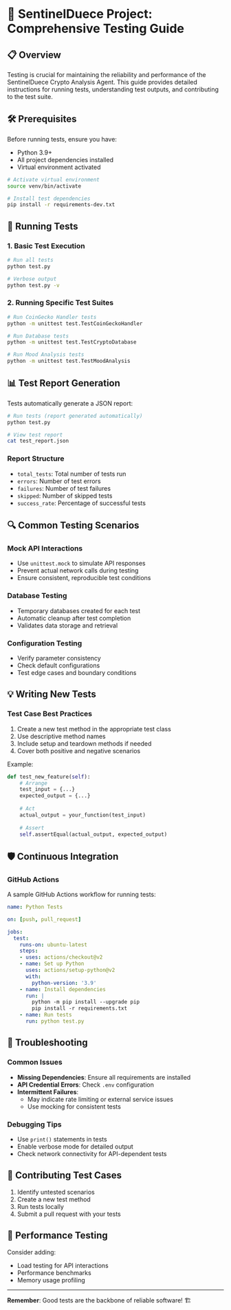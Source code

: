 # 🧪 SentinelDuece Project: Comprehensive Testing Guide

## 📋 Overview

Testing is crucial for maintaining the reliability and performance of the SentinelDuece Crypto Analysis Agent. This guide provides detailed instructions for running tests, understanding test outputs, and contributing to the test suite.

## 🛠 Prerequisites

Before running tests, ensure you have:
- Python 3.9+
- All project dependencies installed
- Virtual environment activated

```bash
# Activate virtual environment
source venv/bin/activate

# Install test dependencies
pip install -r requirements-dev.txt
```

## 🚀 Running Tests

### 1. Basic Test Execution

```bash
# Run all tests
python test.py

# Verbose output
python test.py -v
```

### 2. Running Specific Test Suites

```bash
# Run CoinGecko Handler tests
python -m unittest test.TestCoinGeckoHandler

# Run Database tests
python -m unittest test.TestCryptoDatabase

# Run Mood Analysis tests
python -m unittest test.TestMoodAnalysis
```

## 📊 Test Report Generation

Tests automatically generate a JSON report:

```bash
# Run tests (report generated automatically)
python test.py

# View test report
cat test_report.json
```

### Report Structure
- `total_tests`: Total number of tests run
- `errors`: Number of test errors
- `failures`: Number of test failures
- `skipped`: Number of skipped tests
- `success_rate`: Percentage of successful tests

## 🔍 Common Testing Scenarios

### Mock API Interactions
- Use `unittest.mock` to simulate API responses
- Prevent actual network calls during testing
- Ensure consistent, reproducible test conditions

### Database Testing
- Temporary databases created for each test
- Automatic cleanup after test completion
- Validates data storage and retrieval

### Configuration Testing
- Verify parameter consistency
- Check default configurations
- Test edge cases and boundary conditions

## 💡 Writing New Tests

### Test Case Best Practices
1. Create a new test method in the appropriate test class
2. Use descriptive method names
3. Include setup and teardown methods if needed
4. Cover both positive and negative scenarios

Example:
```python
def test_new_feature(self):
    # Arrange
    test_input = {...}
    expected_output = {...}
    
    # Act
    actual_output = your_function(test_input)
    
    # Assert
    self.assertEqual(actual_output, expected_output)
```

## 🛡️ Continuous Integration

### GitHub Actions
A sample GitHub Actions workflow for running tests:

```yaml
name: Python Tests

on: [push, pull_request]

jobs:
  test:
    runs-on: ubuntu-latest
    steps:
    - uses: actions/checkout@v2
    - name: Set up Python
      uses: actions/setup-python@v2
      with:
        python-version: '3.9'
    - name: Install dependencies
      run: |
        python -m pip install --upgrade pip
        pip install -r requirements.txt
    - name: Run tests
      run: python test.py
```

## 🚨 Troubleshooting

### Common Issues
- **Missing Dependencies**: Ensure all requirements are installed
- **API Credential Errors**: Check `.env` configuration
- **Intermittent Failures**: 
  - May indicate rate limiting or external service issues
  - Use mocking for consistent tests

### Debugging Tips
- Use `print()` statements in tests
- Enable verbose mode for detailed output
- Check network connectivity for API-dependent tests

## 📝 Contributing Test Cases

1. Identify untested scenarios
2. Create a new test method
3. Run tests locally
4. Submit a pull request with your tests

## 🔬 Performance Testing

Consider adding:
- Load testing for API interactions
- Performance benchmarks
- Memory usage profiling

---

**Remember**: Good tests are the backbone of reliable software! 🏗️
